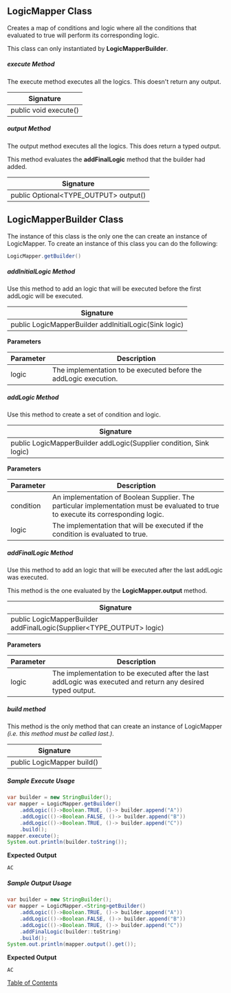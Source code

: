 ## LogicMapper Class
Creates a map of conditions and logic where all the conditions that evaluated to true will perform its corresponding logic.

This class can only instantiated by **LogicMapperBuilder**.

##### execute Method

The execute method executes all the logics. This doesn't return any output.

| Signature |
|------|
| public void execute() |

##### output Method

The output method executes all the logics. This does return a typed output. 

This method evaluates the **addFinalLogic** method that the builder had added.

| Signature |
|------|
| public Optional<TYPE_OUTPUT> output() |

## LogicMapperBuilder Class

The instance of this class is the only one the can create an instance of LogicMapper. To create an instance of this class you can do the following:

```java
LogicMapper.getBuilder()
```

##### addInitialLogic Method

Use this method to add an logic that will be executed before the first addLogic will be executed.

| Signature                                             |
| ----------------------------------------------------- |
| public LogicMapperBuilder addInitialLogic(Sink logic) |

**Parameters**

| Parameter | Description                                                  |
| --------- | ------------------------------------------------------------ |
| logic | The implementation to be executed before the addLogic execution. |

##### addLogic Method

Use this method to create a set of condition and logic. 

| Signature |
|-------|
| public LogicMapperBuilder addLogic(Supplier<Boolean> condition, Sink logic) |

**Parameters**

| Parameter | Description                                                  |
| --------- | ------------------------------------------------------------ |
| condition | An implementation of Boolean Supplier. The particular implementation must be evaluated to true to execute its corresponding logic. |
| logic | The implementation that will be executed if the condition is evaluated to true. |

##### addFinalLogic Method

Use this method to add an logic that will be executed after the last addLogic was executed. 

This method is the one evaluated by the **LogicMapper.output** method. 

| Signature                                                    |
| ------------------------------------------------------------ |
| public LogicMapperBuilder addFinalLogic(Supplier<TYPE_OUTPUT> logic) |

**Parameters**

| Parameter | Description                                                  |
| --------- | ------------------------------------------------------------ |
| logic | The implementation to be executed after the last addLogic was executed and return any desired typed output. |


##### build method

This method is the only method that can create an instance of LogicMapper *(i.e. this method must be called last.)*.

| Signature |
|------|
| public LogicMapper build() |

##### Sample Execute Usage

```java
var builder = new StringBuilder();
var mapper = LogicMapper.getBuilder()
    .addLogic(()->Boolean.TRUE, ()-> builder.append("A"))
    .addLogic(()->Boolean.FALSE, ()-> builder.append("B"))
    .addLogic(()->Boolean.TRUE, ()-> builder.append("C"))
    .build();
mapper.execute();
System.out.println(builder.toString());
```

**Expected Output**

```
AC
```

##### Sample Output Usage

```java
var builder = new StringBuilder();
var mapper = LogicMapper.<String>getBuilder()
    .addLogic(()->Boolean.TRUE, ()-> builder.append("A"))
    .addLogic(()->Boolean.FALSE, ()-> builder.append("B"))
    .addLogic(()->Boolean.TRUE, ()-> builder.append("C"))
    .addFinalLogic(builder::toString)
    .build();
System.out.println(mapper.output().get());
```

**Expected Output**

```
AC
```

[Table of Contents](USER_GUIDE_TOC.md)

